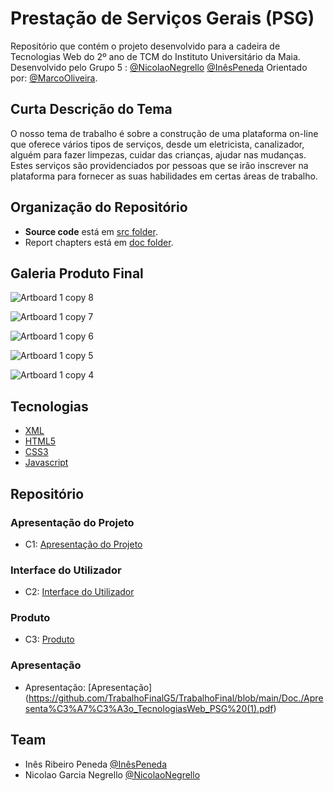 # Prestação de Serviços Gerais (PSG)

Repositório que contém o projeto desenvolvido para a cadeira de Tecnologias Web do 2º ano de TCM do Instituto Universitário da Maia. Desenvolvido pelo Grupo 5 : [@NicolaoNegrello](https://github.com/nicolaonegrello) [@InêsPeneda](https://github.com/a037135) Orientado por: [@MarcoOliveira](https://github.com/marcoamarooliveira).

## Curta Descrição do Tema

O nosso tema de trabalho é sobre a construção de uma plataforma on-line que oferece vários tipos de serviços, desde um eletricista, canalizador, alguém para fazer limpezas, cuidar das crianças, ajudar nas mudanças. Estes serviços são providenciados por pessoas que se irão inscrever na plataforma para fornecer as suas habilidades em certas áreas de trabalho.

## Organização do Repositório

* **Source code** está em [src folder](https://github.com/TrabalhoFinalG5/TrabalhoFinal/tree/main/src).
* Report chapters está em [doc folder](https://github.com/TrabalhoFinalG5/TrabalhoFinal/tree/main/Doc).

## Galeria Produto Final

![Artboard 1 copy 8](https://user-images.githubusercontent.com/75780256/104549994-ce521380-562b-11eb-83eb-3913824ce540.png)

![Artboard 1 copy 7](https://user-images.githubusercontent.com/75780256/104550020-ddd15c80-562b-11eb-9f33-ac392d3ab21b.png)

![Artboard 1 copy 6](https://user-images.githubusercontent.com/75780256/104550042-e7f35b00-562b-11eb-9e4a-f1a982fd09d4.png)

![Artboard 1 copy 5](https://user-images.githubusercontent.com/75780256/104550058-f3df1d00-562b-11eb-8c45-df2aa7b535c2.png)

![Artboard 1 copy 4](https://user-images.githubusercontent.com/75780256/104550082-fd688500-562b-11eb-878d-0126b6fa60f8.png)



## Tecnologias

* [XML](https://pt.wikipedia.org/wiki/XML)
* [HTML5](https://pt.wikipedia.org/wiki/HTML)
* [CSS3](https://pt.wikipedia.org/wiki/CSS3)
* [Javascript](https://pt.wikipedia.org/wiki/JavaScript)


## Repositório

### Apresentação do Projeto
* C1: [Apresentação do Projeto](https://github.com/TrabalhoFinalG5/TrabalhoFinal/blob/main/Doc./C1.md)
### Interface do Utilizador 
* C2: [Interface do Utilizador](https://github.com/TrabalhoFinalG5/TrabalhoFinal/blob/main/Doc./C2.md)
### Produto
* C3: [Produto](https://github.com/TrabalhoFinalG5/TrabalhoFinal/blob/main/Doc./C3.md)
### Apresentação
* Apresentação: [Apresentação] (https://github.com/TrabalhoFinalG5/TrabalhoFinal/blob/main/Doc./Apresenta%C3%A7%C3%A3o_TecnologiasWeb_PSG%20(1).pdf)

## Team
* Inês Ribeiro Peneda [@InêsPeneda](https://github.com/a037135)
* Nicolao Garcia Negrello [@NicolaoNegrello](https://github.com/nicolaonegrello)

